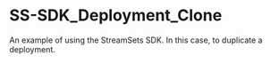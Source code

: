 # SS-SDK_Deployment_Clone

An example of using the StreamSets SDK. In this case, to duplicate a deployment.

